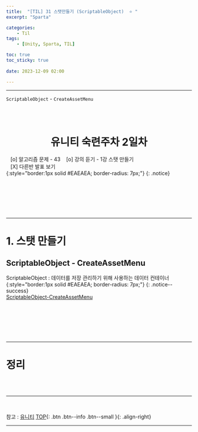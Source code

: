 ```yaml
---
title:  "[TIL] 31 스탯만들기 (ScriptableObject)  ⭐ "
excerpt: "Sparta"

categories:
    - Til
tags:
    - [Unity, Sparta, TIL]

toc: true
toc_sticky: true
 
date: 2023-12-09 02:00

---
```

- - -

`ScriptableObject` - `CreateAssetMenu`  

<BR><BR>


<center><H1>  유니티 숙련주차 2일차 </H1></center>

&nbsp;&nbsp; [o] 알고리즘 문제  - 43
&nbsp;&nbsp; [o] 강의 듣기 - 1강 스탯 만들기  
&nbsp;&nbsp; [X] 다른반 발표 보기  
{:style="border:1px solid #EAEAEA; border-radius: 7px;"}
{: .notice}  

<br><br><br><br><br>
- - - 

# 1. 스탯 만들기

## ScriptableObject - CreateAssetMenu
ScriptableObject : 데이터를 저장 관리하기 위해 사용하는 데이터 컨테이너  
{:style="border:1px solid #EAEAEA; border-radius: 7px;"}
{: .notice--success}  
[ScriptableObject-CreateAssetMenu](https://levell1.github.io/memo%20unity/MUnity-ScriptableObject/)  

<br><br><br><br><br>
- - -

# 정리  



<br><br>
- - -

<br>

참고 : [유니티](https://docs.unity3d.com/kr/)
[TOP](#){: .btn .btn--info .btn--small }{: .align-right}
<br>
- - -
